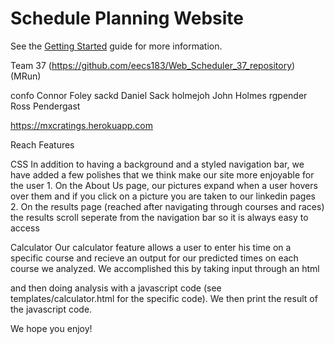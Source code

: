 Schedule Planning Website
=========================

See the [Getting Started](https://github.com/eecs183/WebScheduler/wiki/Getting-Started) guide for more information.

Team 37 (https://github.com/eecs183/Web_Scheduler_37_repository) (MRun)

confo	Connor Foley
sackd	Daniel Sack
holmejoh	John Holmes
rgpender	Ross Pendergast

https://mxcratings.herokuapp.com

Reach Features

CSS
	In addition to having a background and a styled navigation bar, we have added a few polishes that we think make our site more enjoyable for the user
		1. On the About Us page, our pictures expand when a user hovers over them and if you click on a picture you are taken to our linkedin pages
		2. On the results page (reached after navigating through courses and races) the results scroll seperate from the navigation bar so it is always easy to access

Calculator
	Our calculator feature allows a user to enter his time on a specific course and recieve an output for our predicted times on each course we analyzed.
	We accomplished this by taking input through an html <form> and then doing analysis with a javascript code (see templates/calculator.html for the specific code). We then print the result of the javascript code.


We hope you enjoy!